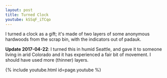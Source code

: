 ```yaml
---
layout: post
title: Turned Clock
youtube: kSSqF_iTCqo
---
```

I turned a clock as a gift; it's made of two layers of some anonymous hardwoods
from the scrap bin, with the indicators out of padauk.

__Update 2017-04-22__: I turned this in humid Seattle, and gave it to someone
living in arid Colorado and it has experienced a fair bit of movement. I should
have used more (thinner) layers.

{% include youtube.html id=page.youtube %}
